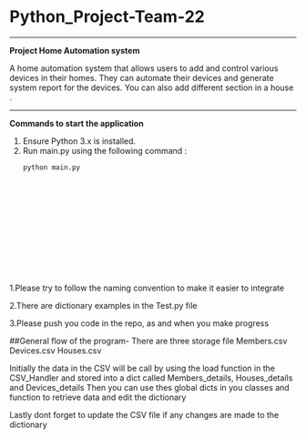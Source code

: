 # Python_Project-Team-22

------------------------------------------------------------------------------------------------------------------------------------------

**Project Home Automation system**

A home automation system that allows users to add and control various devices in their homes. They can automate their devices and generate system report for the devices. You can also add different section in a house .

------------------------------------------------------------------------------------------------------------------------------------------


**Commands to start the application**

1. Ensure Python 3.x is installed.
2. Run main.py using the following command :
   ```
   python main.py














1.Please try to follow the naming convention to make it easier to integrate

2.There are dictionary examples in the Test.py file

3.Please push you code in the repo, as and when you make progress


##General flow of the program-
  There are three storage file Members.csv  Devices.csv Houses.csv

  Initially the data in the CSV will be call by using the load function in the CSV_Handler and stored into a dict called Members_details, Houses_details and Devices_details
  Then you can use thes global dicts in you classes and function to retrieve data and edit the dictionary

  Lastly dont forget to update the CSV file if any changes are made to the dictionary

